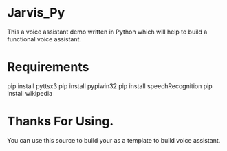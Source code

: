# Jarvis_Py
This a voice assistant demo written in Python which will help to build a functional voice assistant.
# Requirements
pip install pyttsx3
pip install pypiwin32
pip install speechRecognition
pip install wikipedia
# Thanks For Using.
You can use this source to build your as a template to build voice assistant.
